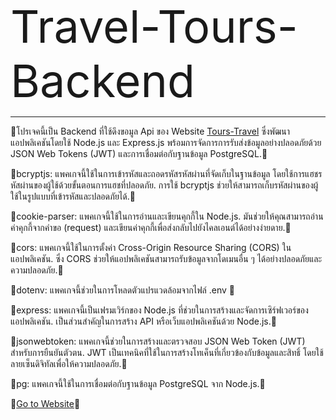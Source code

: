 <span style="font-size: 72px;">Travel-Tours-Backend</span>
<hr />

🍒โปรเจคนี้เป็น Backend ที่ใช้ดึงขอมูล Api ของ Website [Tours-Travel](https://pern-stack-tours-travel-frontend.vercel.app/) ซึ่งพัฒนาแอปพลิเคชันโดยใช้ Node.js และ Express.js พร้อมการจัดการการรับส่งข้อมูลอย่างปลอดภัยด้วย JSON Web Tokens (JWT) และการเชื่อมต่อกับฐานข้อมูล PostgreSQL.🍒

🍒bcryptjs: แพคเกจนี้ใช้ในการเข้ารหัสและถอดรหัสรหัสผ่านที่จัดเก็บในฐานข้อมูล โดยใช้การแฮชรหัสผ่านของผู้ใช้ด้วยขั้นตอนการแฮชที่ปลอดภัย. การใช้ bcryptjs ช่วยให้สามารถเก็บรหัสผ่านของผู้ใช้ในรูปแบบที่เข้ารหัสและปลอดภัยได้.🍒

🍒cookie-parser: แพคเกจนี้ใช้ในการอ่านและเขียนคุกกี้ใน Node.js. มันช่วยให้คุณสามารถอ่านค่าคุกกี้จากคำขอ (request) และเขียนค่าคุกกี้เพื่อส่งกลับไปยังไคลเอนต์ได้อย่างง่ายดาย.🍒

🍒cors: แพคเกจนี้ใช้ในการตั้งค่า Cross-Origin Resource Sharing (CORS) ในแอปพลิเคชัน. ซึ่ง CORS ช่วยให้แอปพลิเคชันสามารถรับข้อมูลจากโดเมนอื่น ๆ ได้อย่างปลอดภัยและความปลอดภัย.🍒

🍒dotenv: แพคเกจนี้ช่วยในการโหลดตัวแปรแวดล้อมจากไฟล์ .env 🍒

🍒express: แพคเกจนี้เป็นเฟรมเวิร์กของ Node.js ที่ช่วยในการสร้างและจัดการเซิร์ฟเวอร์ของแอปพลิเคชัน. เป็นส่วนสำคัญในการสร้าง API หรือเว็บแอปพลิเคชันด้วย Node.js.🍒

🍒jsonwebtoken: แพคเกจนี้ช่วยในการสร้างและตรวจสอบ JSON Web Token (JWT) สำหรับการยืนยันตัวตน. JWT เป็นเทคนิคที่ใช้ในการสร้างโทเค็นที่เกี่ยวข้องกับข้อมูลและสิทธิ์ โดยใช้ลายเซ็นดิจิทัลเพื่อให้ความปลอดภัย.🍒

🍒pg: แพคเกจนี้ใช้ในการเชื่อมต่อกับฐานข้อมูล PostgreSQL จาก Node.js.🍒

🍒[Go to Website](https://pern-stack-tours-travel-frontend.vercel.app/)🍒
